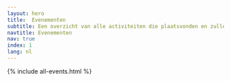 ```yaml
---
layout: hero
title:  Evenementen
subtitle: Een overzicht van alle activiteiten die plaatsvonden en zullen plaatsvinden
navtitle: Evenementen
nav: true
index: 1
lang: nl
---
```

{% include all-events.html %}